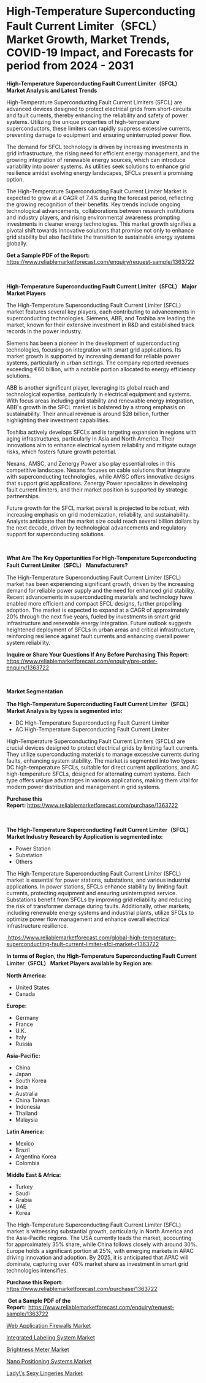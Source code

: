 <p><h1>High-Temperature Superconducting Fault Current Limiter（SFCL） Market Growth, Market Trends, COVID-19 Impact, and Forecasts for period from 2024 - 2031</h1></p><p><strong>High-Temperature Superconducting Fault Current Limiter（SFCL） Market Analysis and Latest Trends</strong></p>
<p><p>High-Temperature Superconducting Fault Current Limiters (SFCL) are advanced devices designed to protect electrical grids from short-circuits and fault currents, thereby enhancing the reliability and safety of power systems. Utilizing the unique properties of high-temperature superconductors, these limiters can rapidly suppress excessive currents, preventing damage to equipment and ensuring uninterrupted power flow. </p><p>The demand for SFCL technology is driven by increasing investments in grid infrastructure, the rising need for efficient energy management, and the growing integration of renewable energy sources, which can introduce variability into power systems. As utilities seek solutions to enhance grid resilience amidst evolving energy landscapes, SFCLs present a promising option.</p><p>The High-Temperature Superconducting Fault Current Limiter Market is expected to grow at a CAGR of 7.4% during the forecast period, reflecting the growing recognition of their benefits. Key trends include ongoing technological advancements, collaborations between research institutions and industry players, and rising environmental awareness prompting investments in cleaner energy technologies. This market growth signifies a pivotal shift towards innovative solutions that promise not only to enhance grid stability but also facilitate the transition to sustainable energy systems globally.</p></p>
<p><strong>Get a Sample PDF of the Report:&nbsp;</strong> <a href="https://www.reliablemarketforecast.com/enquiry/request-sample/1363722?utm_campaign=1600&utm_medium=2&utm_source=Github&utm_content=ia&utm_term=21102024&utm_id=high-temperature-superconducting-fault-current-limitersfcl">https://www.reliablemarketforecast.com/enquiry/request-sample/1363722</a></p>
<p>&nbsp;</p>
<p><strong>High-Temperature Superconducting Fault Current Limiter（SFCL） Major Market Players</strong></p>
<p><p>The High-Temperature Superconducting Fault Current Limiter (SFCL) market features several key players, each contributing to advancements in superconducting technologies. Siemens, ABB, and Toshiba are leading the market, known for their extensive investment in R&D and established track records in the power industry.</p><p>Siemens has been a pioneer in the development of superconducting technologies, focusing on integration with smart grid applications. Its market growth is supported by increasing demand for reliable power systems, particularly in urban settings. The company reported revenues exceeding €60 billion, with a notable portion allocated to energy efficiency solutions.</p><p>ABB is another significant player, leveraging its global reach and technological expertise, particularly in electrical equipment and systems. With focus areas including grid stability and renewable energy integration, ABB's growth in the SFCL market is bolstered by a strong emphasis on sustainability. Their annual revenue is around $28 billion, further highlighting their investment capabilities.</p><p>Toshiba actively develops SFCLs and is targeting expansion in regions with aging infrastructures, particularly in Asia and North America. Their innovations aim to enhance electrical system reliability and mitigate outage risks, which fosters future growth potential.</p><p>Nexans, AMSC, and Zenergy Power also play essential roles in this competitive landscape. Nexans focuses on cable solutions that integrate with superconducting technologies, while AMSC offers innovative designs that support grid applications. Zenergy Power specializes in developing fault current limiters, and their market position is supported by strategic partnerships.</p><p>Future growth for the SFCL market overall is projected to be robust, with increasing emphasis on grid modernization, reliability, and sustainability. Analysts anticipate that the market size could reach several billion dollars by the next decade, driven by technological advancements and regulatory support for superconducting solutions.</p></p>
<p>&nbsp;</p>
<p><strong>What Are The Key Opportunities For High-Temperature Superconducting Fault Current Limiter（SFCL） Manufacturers?</strong></p>
<p><p>The High-Temperature Superconducting Fault Current Limiter (SFCL) market has been experiencing significant growth, driven by the increasing demand for reliable power supply and the need for enhanced grid stability. Recent advancements in superconducting materials and technology have enabled more efficient and compact SFCL designs, further propelling adoption. The market is expected to expand at a CAGR of approximately 20% through the next five years, fueled by investments in smart grid infrastructure and renewable energy integration. Future outlook suggests heightened deployment of SFCLs in urban areas and critical infrastructure, reinforcing resilience against fault currents and enhancing overall power system reliability.</p></p>
<p><strong>Inquire or Share Your Questions If Any Before Purchasing This Report:</strong> <a href="https://www.reliablemarketforecast.com/enquiry/pre-order-enquiry/1363722?utm_campaign=1600&utm_medium=2&utm_source=Github&utm_content=ia&utm_term=21102024&utm_id=high-temperature-superconducting-fault-current-limitersfcl">https://www.reliablemarketforecast.com/enquiry/pre-order-enquiry/1363722</a></p>
<p>&nbsp;</p>
<p><strong>Market Segmentation</strong></p>
<p><strong>The High-Temperature Superconducting Fault Current Limiter（SFCL） Market Analysis by types is segmented into:</strong></p>
<p><ul><li>DC High-Temperature Superconducting Fault Current Limiter</li><li>AC High-Temperature Superconducting Fault Current Limiter</li></ul></p>
<p><p>High-Temperature Superconducting Fault Current Limiters (SFCLs) are crucial devices designed to protect electrical grids by limiting fault currents. They utilize superconducting materials to manage excessive currents during faults, enhancing system stability. The market is segmented into two types: DC high-temperature SFCLs, suitable for direct current applications, and AC high-temperature SFCLs, designed for alternating current systems. Each type offers unique advantages in various applications, making them vital for modern power distribution and management in grid systems.</p></p>
<p><strong>Purchase this Report:&nbsp;</strong><a href="https://www.reliablemarketforecast.com/purchase/1363722?utm_campaign=1600&utm_medium=2&utm_source=Github&utm_content=ia&utm_term=21102024&utm_id=high-temperature-superconducting-fault-current-limitersfcl">https://www.reliablemarketforecast.com/purchase/1363722</a></p>
<p>&nbsp;</p>
<p><strong>The High-Temperature Superconducting Fault Current Limiter（SFCL） Market Industry Research by Application is segmented into:</strong></p>
<p><ul><li>Power Station</li><li>Substation</li><li>Others</li></ul></p>
<p><p>The High-Temperature Superconducting Fault Current Limiter (SFCL) market is essential for power stations, substations, and various industrial applications. In power stations, SFCLs enhance stability by limiting fault currents, protecting equipment and ensuring uninterrupted service. Substations benefit from SFCLs by improving grid reliability and reducing the risk of transformer damage during faults. Additionally, other markets, including renewable energy systems and industrial plants, utilize SFCLs to optimize power flow management and enhance overall electrical infrastructure resilience.</p></p>
<p><a href="https://www.reliablemarketforecast.com/global-high-temperature-superconducting-fault-current-limiter-sfcl-market-r1363722?utm_campaign=1600&utm_medium=2&utm_source=Github&utm_content=ia&utm_term=21102024&utm_id=high-temperature-superconducting-fault-current-limitersfcl">&nbsp;https://www.reliablemarketforecast.com/global-high-temperature-superconducting-fault-current-limiter-sfcl-market-r1363722</a></p>
<p><strong>In terms of Region, the High-Temperature Superconducting Fault Current Limiter（SFCL） Market Players available by Region are:</strong></p>
<p>
    <p> <strong> North America: </strong>
        <ul>
            <li>United States</li>
            <li>Canada</li>
        </ul>
        </p> 
    <p> <strong> Europe: </strong>
        <ul>
            <li>Germany</li>
            <li>France</li>
            <li>U.K.</li>
            <li>Italy</li>
            <li>Russia</li>
        </ul>
        </p> 
    <p> <strong> Asia-Pacific: </strong>
        <ul>
            <li>China</li>
            <li>Japan</li>
            <li>South Korea</li>
            <li>India</li>
            <li>Australia</li>
            <li>China Taiwan</li>
            <li>Indonesia</li>
            <li>Thailand</li>
            <li>Malaysia</li>
        </ul>
        </p> 
    <p> <strong> Latin America: </strong>
        <ul>
            <li>Mexico</li>
            <li>Brazil</li>
            <li>Argentina Korea</li>
            <li>Colombia</li>
        </ul>
        </p> 
    <p> <strong> Middle East & Africa: </strong>
        <ul>
            <li>Turkey</li>
            <li>Saudi</li>
            <li>Arabia</li>
            <li>UAE</li>
            <li>Korea</li>
        </ul>
    </p>
    </p>
<p><p>The High-Temperature Superconducting Fault Current Limiter (SFCL) market is witnessing substantial growth, particularly in North America and the Asia-Pacific regions. The USA currently leads the market, accounting for approximately 35% share, while China follows closely with around 30%. Europe holds a significant portion at 25%, with emerging markets in APAC driving innovation and adoption. By 2025, it is anticipated that APAC will dominate, capturing over 40% market share as investment in smart grid technologies intensifies.</p></p>
<p><strong>Purchase this Report: </strong><a href="https://www.reliablemarketforecast.com/purchase/1363722?utm_campaign=1600&utm_medium=2&utm_source=Github&utm_content=ia&utm_term=21102024&utm_id=high-temperature-superconducting-fault-current-limitersfcl">https://www.reliablemarketforecast.com/purchase/1363722</a></p>
<p>&nbsp;<strong>Get a Sample PDF of the Report:&nbsp;&nbsp;</strong><a href="https://www.reliablemarketforecast.com/enquiry/request-sample/1363722?utm_campaign=1600&utm_medium=2&utm_source=Github&utm_content=ia&utm_term=21102024&utm_id=high-temperature-superconducting-fault-current-limitersfcl">https://www.reliablemarketforecast.com/enquiry/request-sample/1363722</a></p>
<p><strong></strong></p>
<p><p><a href="https://www.linkedin.com/pulse/web-application-firewalls-market-pulse-8-expansion-blueprint-8bihc?utm_campaign=1600&utm_medium=2&utm_source=Github&utm_content=ia&utm_term=21102024&utm_id=high-temperature-superconducting-fault-current-limitersfcl">Web Application Firewalls Market</a></p><p><a href="https://issuu.com/reportprime-2/docs/integrated-labeling-system-market-s_69509e747411b8?utm_campaign=1600&utm_medium=2&utm_source=Github&utm_content=ia&utm_term=21102024&utm_id=high-temperature-superconducting-fault-current-limitersfcl">Integrated Labeling System Market</a></p><p><a href="https://issuu.com/reportprime-2/docs/brightness-meter-market-size-2030.p_2a4c2ecd6a5552?utm_campaign=1600&utm_medium=2&utm_source=Github&utm_content=ia&utm_term=21102024&utm_id=high-temperature-superconducting-fault-current-limitersfcl">Brightness Meter Market</a></p><p><a href="https://github.com/santosh758595/Market-Research-Report-List-6/blob/main/nano-positioning-systems-market.md?utm_campaign=1600&utm_medium=2&utm_source=Github&utm_content=ia&utm_term=21102024&utm_id=high-temperature-superconducting-fault-current-limitersfcl">Nano Positioning Systems Market</a></p><p><a href="https://github.com/quannafeagen6eh/Market-Research-Report-List-1/blob/main/ladys-sexy-lingeries-market.md?utm_campaign=1600&utm_medium=2&utm_source=Github&utm_content=ia&utm_term=21102024&utm_id=high-temperature-superconducting-fault-current-limitersfcl">Lady\'s Sexy Lingeries Market</a></p></p>